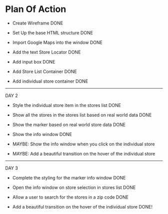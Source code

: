 # Plan Of Action

- Create Wireframe DONE

- Set Up the base HTML structure DONE

- Import Google Maps into the window DONE

- Add the text Store Locator DONE

- Add input box DONE

- Add Store List Container DONE 

- Add individual store container DONE

----------------------------------------------
DAY 2

- Style the individual store item in the stores list DONE

- Show all the stores in the stores list based on real world data DONE

- Show the marker based on real world store data DONE

- Show the info window DONE

- MAYBE: Show the info window when you click on the individual store

- MAYBE: Add a beautiful transition on the hover of the individual store

-----------------------------------------------
DAY 3

- Complete the styling for the marker info window DONE

- Open the info window on store selection in stores list DONE

- Allow a user to search for the stores in a zip code DONE

- Add a beautiful transition on the hover of the individual store DONE!
